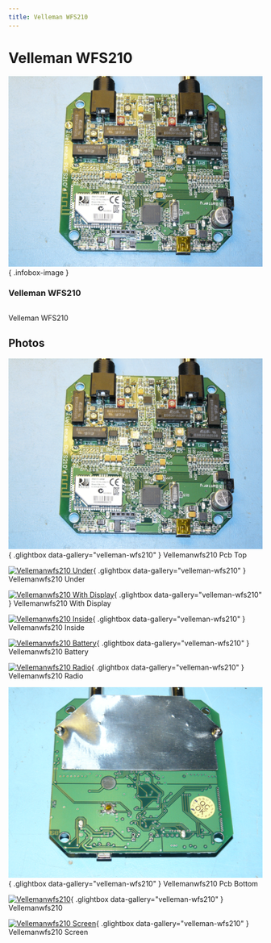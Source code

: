 ```yaml
---
title: Velleman WFS210
---
```


# Velleman WFS210

<div class="infobox" markdown>

![Velleman WFS210](./img/VellemanWFS210-pcb-top.JPG){ .infobox-image }

### Velleman WFS210

| | |
|---|---|

</div>

[](./img/VellemanWFS210.png)  [](./img/VellemanWFS210.png)Velleman WFS210

## Photos

<div class="photo-grid" markdown>

[![Vellemanwfs210 Pcb Top](./img/VellemanWFS210-pcb-top.JPG)](./img/VellemanWFS210-pcb-top.JPG "Vellemanwfs210 Pcb Top"){ .glightbox data-gallery="velleman-wfs210" }
<span class="caption">Vellemanwfs210 Pcb Top</span>

[![Vellemanwfs210 Under](./img/VellemanWFS210-under.jpg)](./img/VellemanWFS210-under.jpg "Vellemanwfs210 Under"){ .glightbox data-gallery="velleman-wfs210" }
<span class="caption">Vellemanwfs210 Under</span>

[![Vellemanwfs210 With Display](./img/VellemanWFS210-with-display.jpg)](./img/VellemanWFS210-with-display.jpg "Vellemanwfs210 With Display"){ .glightbox data-gallery="velleman-wfs210" }
<span class="caption">Vellemanwfs210 With Display</span>

[![Vellemanwfs210 Inside](./img/VellemanWFS210-inside.jpg)](./img/VellemanWFS210-inside.jpg "Vellemanwfs210 Inside"){ .glightbox data-gallery="velleman-wfs210" }
<span class="caption">Vellemanwfs210 Inside</span>

[![Vellemanwfs210 Battery](./img/VellemanWFS210-battery.jpg)](./img/VellemanWFS210-battery.jpg "Vellemanwfs210 Battery"){ .glightbox data-gallery="velleman-wfs210" }
<span class="caption">Vellemanwfs210 Battery</span>

[![Vellemanwfs210 Radio](./img/VellemanWFS210-radio.jpg)](./img/VellemanWFS210-radio.jpg "Vellemanwfs210 Radio"){ .glightbox data-gallery="velleman-wfs210" }
<span class="caption">Vellemanwfs210 Radio</span>

[![Vellemanwfs210 Pcb Bottom](./img/VellemanWFS210-pcb-bottom.JPG)](./img/VellemanWFS210-pcb-bottom.JPG "Vellemanwfs210 Pcb Bottom"){ .glightbox data-gallery="velleman-wfs210" }
<span class="caption">Vellemanwfs210 Pcb Bottom</span>

[![Vellemanwfs210](./img/VellemanWFS210.jpg)](./img/VellemanWFS210.png "Vellemanwfs210"){ .glightbox data-gallery="velleman-wfs210" }
<span class="caption">Vellemanwfs210</span>

[![Vellemanwfs210 Screen](./img/VellemanWFS210-screen.jpg)](./img/VellemanWFS210-screen.jpg "Vellemanwfs210 Screen"){ .glightbox data-gallery="velleman-wfs210" }
<span class="caption">Vellemanwfs210 Screen</span>

</div>
